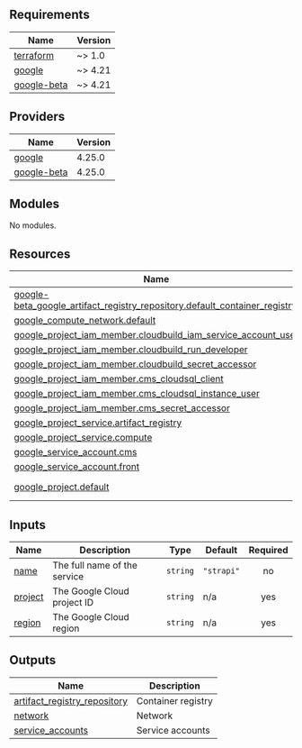 <!-- BEGIN_TF_DOCS -->
## Requirements

| Name | Version |
|------|---------|
| <a name="requirement_terraform"></a> [terraform](#requirement\_terraform) | ~> 1.0 |
| <a name="requirement_google"></a> [google](#requirement\_google) | ~> 4.21 |
| <a name="requirement_google-beta"></a> [google-beta](#requirement\_google-beta) | ~> 4.21 |

## Providers

| Name | Version |
|------|---------|
| <a name="provider_google"></a> [google](#provider\_google) | 4.25.0 |
| <a name="provider_google-beta"></a> [google-beta](#provider\_google-beta) | 4.25.0 |

## Modules

No modules.

## Resources

| Name | Type |
|------|------|
| [google-beta_google_artifact_registry_repository.default_container_registry](https://registry.terraform.io/providers/hashicorp/google-beta/latest/docs/resources/google_artifact_registry_repository) | resource |
| [google_compute_network.default](https://registry.terraform.io/providers/hashicorp/google/latest/docs/resources/compute_network) | resource |
| [google_project_iam_member.cloudbuild_iam_service_account_user](https://registry.terraform.io/providers/hashicorp/google/latest/docs/resources/project_iam_member) | resource |
| [google_project_iam_member.cloudbuild_run_developer](https://registry.terraform.io/providers/hashicorp/google/latest/docs/resources/project_iam_member) | resource |
| [google_project_iam_member.cloudbuild_secret_accessor](https://registry.terraform.io/providers/hashicorp/google/latest/docs/resources/project_iam_member) | resource |
| [google_project_iam_member.cms_cloudsql_client](https://registry.terraform.io/providers/hashicorp/google/latest/docs/resources/project_iam_member) | resource |
| [google_project_iam_member.cms_cloudsql_instance_user](https://registry.terraform.io/providers/hashicorp/google/latest/docs/resources/project_iam_member) | resource |
| [google_project_iam_member.cms_secret_accessor](https://registry.terraform.io/providers/hashicorp/google/latest/docs/resources/project_iam_member) | resource |
| [google_project_service.artifact_registry](https://registry.terraform.io/providers/hashicorp/google/latest/docs/resources/project_service) | resource |
| [google_project_service.compute](https://registry.terraform.io/providers/hashicorp/google/latest/docs/resources/project_service) | resource |
| [google_service_account.cms](https://registry.terraform.io/providers/hashicorp/google/latest/docs/resources/service_account) | resource |
| [google_service_account.front](https://registry.terraform.io/providers/hashicorp/google/latest/docs/resources/service_account) | resource |
| [google_project.default](https://registry.terraform.io/providers/hashicorp/google/latest/docs/data-sources/project) | data source |

## Inputs

| Name | Description | Type | Default | Required |
|------|-------------|------|---------|:--------:|
| <a name="input_name"></a> [name](#input\_name) | The full name of the service | `string` | `"strapi"` | no |
| <a name="input_project"></a> [project](#input\_project) | The Google Cloud project ID | `string` | n/a | yes |
| <a name="input_region"></a> [region](#input\_region) | The Google Cloud region | `string` | n/a | yes |

## Outputs

| Name | Description |
|------|-------------|
| <a name="output_artifact_registry_repository"></a> [artifact\_registry\_repository](#output\_artifact\_registry\_repository) | Container registry |
| <a name="output_network"></a> [network](#output\_network) | Network |
| <a name="output_service_accounts"></a> [service\_accounts](#output\_service\_accounts) | Service accounts |
<!-- END_TF_DOCS -->